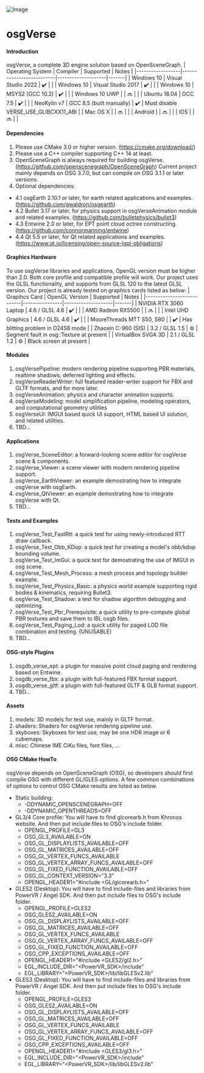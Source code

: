 ![Image](https://gitee.com/xarray/osgverse/raw/master/assets/misc/logo.jpg)
# osgVerse

#### Introduction
osgVerse, a complete 3D engine solution based on OpenSceneGraph.
| Operating System | Compiler                 | Supported          | Notes |
|------------------|--------------------------|--------------------|-------|
| Windows 10       | Visual Studio 2022       | :heavy_check_mark: |       |
| Windows 10       | Visual Studio 2017       | :heavy_check_mark: |       |
| Windows 10       | MSYS2 (GCC 10.2)         | :heavy_check_mark: |       |
| Windows 10 UWP   |                          | :soon:             |       |
| Ubuntu 18.04     | GCC 7.5                  | :heavy_check_mark: |       |
| NeoKylin v7      | GCC 8.5 (built manually) | :heavy_check_mark: | Must disable VERSE_USE_GLIBCXX11_ABI |
| Mac OS X         |                          | :soon:             |       |
| Android          |                          | :soon:             |       |
| IOS              |                          | :soon:             |       |

#### Dependencies
1. Please use CMake 3.0 or higher version. (https://cmake.org/download/)
2. Please use a C++ compiler supporting C++ 14 at least.
3. OpenSceneGraph is always required for building osgVerse. (https://github.com/openscenegraph/OpenSceneGraph) Current project mainly depends on OSG 3.7.0, but can compile on OSG 3.1.1 or later versions.
4. Optional dependencies:
- 4.1 osgEarth 2.10.1 or later, for earth related applications and examples. (https://github.com/gwaldron/osgearth)
- 4.2 Bullet 3.17 or later, for physics support in osgVerseAnimation module and related examples. (https://github.com/bulletphysics/bullet3)
- 4.3 Entwine 2.0 or later, for EPT point cloud octree constructing. (https://github.com/connormanning/entwine)
- 4.4 Qt 5.5 or later, for Qt related applications and examples. (https://www.qt.io/licensing/open-source-lgpl-obligations)

#### Graphics Hardware
To use osgVerse libraries and applications, OpenGL version must be higher than 2.0. Both core profile and compatible profile will work. Our project uses the GLSL functionality, and supports from GLSL 120 to the latest GLSL version.
Our project is already tested on graphics cards listed as below:
| Grapihcs Card             | OpenGL Version | Supported          | Notes |
|---------------------------|----------------|--------------------|-------|
| NVIDIA RTX 3060 Laptop    | 4.6 / GLSL 4.6 | :heavy_check_mark: |       |
| AMD Radeon RX5500         |                | :soon:             |       |
| Intel UHD Graphics        | 4.6 / GLSL 4.6 | :heavy_check_mark: |       |
| MooreThreads MTT S50, S80 |                | :heavy_check_mark: | Has blitting problem in D24S8 mode |
| Zhaoxin C-960 (SIS)       | 3.2 / GLSL 1.5 | :gear:             | Segment fault in osg::Texture at present  |
| VirtualBox SVGA 3D        | 2.1 / GLSL 1.2 | :gear:             | Black screen at present |

#### Modules
1. osgVersePipeline: modern rendering pipeline supporting PBR materials, realtime shadows, deferred lighting and effects.
2. osgVerseReaderWriter: full featured reader-writer support for FBX and GLTF formats, and for more later.
3. osgVerseAnimation: physics and character animation supports.
4. osgVerseModeling: model simplification pipeline, modeling operators, and computational geometry utilities
5. osgVerseUI: IMGUI based quick UI support, HTML based UI solution, and related utilities.
6. TBD...

#### Applications
1. osgVerse_SceneEditor: a forward-looking scene editor for osgVerse scene & components.
2. osgVerse_Viewer: a scene viewer with modern rendering pipeline support.
3. osgVerse_EarthViewer: an example demostrating how to integrate osgVerse with osgEarth.
4. osgVerse_QtViewer: an example demostrating how to integrate osgVerse with Qt.
5. TBD...

#### Tests and Examples
1. osgVerse_Test_FastRtt: a quick test for using newly-introduced RTT draw callback.
2. osgVerse_Test_Obb_KDop: a quick test for creating a model's obb/kdop bounding volume.
3. osgVerse_Test_ImGui: a quick test for demostrating the use of IMGUI in osg scene.
4. osgVerse_Test_Mesh_Process: a mesh process and topology builder example.
5. osgVerse_Test_Physics_Basic: a physics world example supporting rigid bodies & kinematics, requiring Bullet3.
6. osgVerse_Test_Shadow: a test for shadow algorithm debugging and optimizing.
7. osgVerse_Test_Pbr_Prerequisite: a quick utility to pre-compute global PBR textures and save them to IBL osgb files.
8. osgVerse_Test_Paging_Lod: a quick utility for paged LOD file combination and testing. (UNUSABLE)
9. TBD...

#### OSG-style Plugins
1. osgdb_verse_ept: a plugin for massive point cloud paging and rendering based on Entwine.
2. osgdb_verse_fbx: a plugin with full-featured FBX format support.
3. osgdb_verse_gltf: a plugin with full-featured GLTF & GLB format support.
4. TBD...

#### Assets
1. models: 3D models for test use, mainly in GLTF format.
2. shaders: Shaders for osgVerse rendering pipeline use.
3. skyboxes: Skyboxes for test use, may be one HDR image or 6 cubemaps.
4. misc: Chinese IME CiKu files, font files, ...

#### OSG CMake HowTo
osgVerse depends on OpenSceneGraph (OSG), so developers should first compile OSG with different GL/GLES options. A few common combinations of options to control OSG CMake results are listed as below.
* Static building:
  * -DDYNAMIC_OPENSCENEGRAPH=OFF
  * -DDYNAMIC_OPENTHREADS=OFF
* GL3/4 Core profile: You will have to find glcorearb.h from Khronos website. And then put include files to OSG's include folder.
  * OPENGL_PROFILE=GL3
  * OSG_GL3_AVAILABLE=ON
  * OSG_GL_DISPLAYLISTS_AVAILABLE=OFF
  * OSG_GL_MATRICES_AVAILABLE=OFF
  * OSG_GL_VERTEX_FUNCS_AVAILABLE
  * OSG_GL_VERTEX_ARRAY_FUNCS_AVAILABLE=OFF
  * OSG_GL_FIXED_FUNCTION_AVAILABLE=OFF
  * OSG_GL_CONTEXT_VERSION="3.3"
  * OPENGL_HEADER1="#include <GL/glcorearb.h>"
* GLES2 (Desktop): You will have to find include-files and libraries from PowerVR / Angel SDK. And then put include files to OSG's include folder.
  * OPENGL_PROFILE=GLES2
  * OSG_GLES2_AVAILABLE=ON
  * OSG_GL_DISPLAYLISTS_AVAILABLE=OFF
  * OSG_GL_MATRICES_AVAILABLE=OFF
  * OSG_GL_VERTEX_FUNCS_AVAILABLE
  * OSG_GL_VERTEX_ARRAY_FUNCS_AVAILABLE=OFF
  * OSG_GL_FIXED_FUNCTION_AVAILABLE=OFF
  * OSG_CPP_EXCEPTIONS_AVAILABLE=OFF
  * OPENGL_HEADER1="#include <GLES2/gl2.h>"
  * EGL_INCLUDE_DIR="<PowerVR_SDK>/include"
  * EGL_LIBRARY="<PowerVR_SDK>/lib/libGLESv2.lib"
* GLES3 (Desktop): You will have to find include-files and libraries from PowerVR / Angel SDK. And then put include files to OSG's include folder.
  * OPENGL_PROFILE=GLES3
  * OSG_GLES2_AVAILABLE=ON
  * OSG_GL_DISPLAYLISTS_AVAILABLE=OFF
  * OSG_GL_MATRICES_AVAILABLE=OFF
  * OSG_GL_VERTEX_FUNCS_AVAILABLE
  * OSG_GL_VERTEX_ARRAY_FUNCS_AVAILABLE=OFF
  * OSG_GL_FIXED_FUNCTION_AVAILABLE=OFF
  * OSG_CPP_EXCEPTIONS_AVAILABLE=OFF
  * OPENGL_HEADER1="#include <GLES3/gl3.h>"
  * EGL_INCLUDE_DIR="<PowerVR_SDK>/include"
  * EGL_LIBRARY="<PowerVR_SDK>/lib/libGLESv2.lib"
